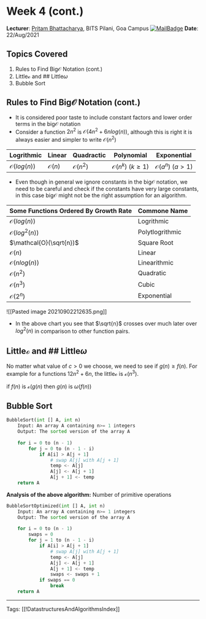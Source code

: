 # Week 4 (cont.)
**Lecturer**: [Pritam Bhattacharya](http://a.impartus.com/#/profile/3467741), BITS Pilani, Goa Campus
[![MailBadge](https://img.shields.io/badge/-pritamb@goa.bits--pilani.ac.in-EA4335?style=for-the-badge&logo=gmail&logoColor=white)](mailto:pritamb@goa.bits-pilani.ac.in)
**Date**: 22/Aug/2021

## Topics Covered
1. Rules to Find Big$\mathcal{O}$ Notation (cont.)
2. Little$\mathcal{o}$ and ## Little$\omega$
3. Bubble Sort

## Rules to Find Big$\mathcal{O}$ Notation (cont.)
- It is considered poor taste to include constant factors and lower order terms in the big$\mathcal{O}$ notation
- Consider a function $2n^2$ is $\mathcal{O}(4n^2 + 6nlog(n))$, although this is right it is always easier and simpler to write $\mathcal{O}(n^2)$

| Logrithmic            | Linear           | Quadractic         | Polynomial                    | Exponential                   |
| --------------------- | ---------------- | ------------------ | ----------------------------- | ----------------------------- |
| $\mathcal{O}(log(n))$ | $\mathcal{O}(n)$ | $\mathcal{O}(n^2)$ | $\mathcal{O}(n^k)\ (k \ge 1)$ | $\mathcal{O}(a^n)\ (a \gt 1)$ |

- Even though in general we ignore constants in the big$\mathcal{O}$ notation, we need to be careful and check if the constants have very large constants, in this case big$\mathcal{O}$ might not be the right assumption for an algorithm.

| Some Functions Ordered By Growth Rate | Commone Name    |
| ------------------------------------- | --------------- |
| $\mathcal{O}(log(n))$                 | Logrithmic      |
| $\mathcal{O}(log^2(n))$               | Polytlogrithmic |
| $\mathcal{O}(\sqrt{n})$               | Square Root     |
| $\mathcal{O}(n)$                      | Linear          |
| $\mathcal{O}(nlog(n))$                | Linearithmic    |
| $\mathcal{O}(n^2)$                    | Quadratic       |
| $\mathcal{O}(n^3)$                    | Cubic           |
| $\mathcal{O}(2^n)$                    | Exponential     | 

![[Pasted image 20210902212635.png]]

- In the above chart you see that $\sqrt{n}$ crosses over much later over $log^2(n)$ in comparison to other function pairs.

## Little$\mathcal{o}$ and ## Little$\omega$
No matter what value of $c \gt 0$ we choose, we need to see if $g(n) \ge f(n)$. For example for a functions $12n^2 + 6n$, the little$\mathcal{o}$ is $\mathcal{o}(n^3)$.

if $f(n$) is $\mathcal{o}(g(n)$ then $g(n)$ is $\omega(f(n))$


## Bubble Sort
```python
BubbleSort(int [] A, int n)
	Input: An array A containing n>= 1 integers
	Output: The sorted version of the array A
	
	for i = 0 to (n - 1)
		for j = 0 to (n - 1 - i)
			if A[i] > A[j + 1]
				# swap A[j] with A[j + 1]
				temp <- A[j]
				A[j] <- A[j + 1]
				A[j + 1] <- temp
	return A
```
**Analysis of the above algorithm:**
Number of primitive operations



```python
BubbleSortOptimized(int [] A, int n)
	Input: An array A containing n>= 1 integers
	Output: The sorted version of the array A
	
	for i = 0 to (n - 1)
		swaps = 0
		for j = 1 to (n - 1 - i)
			if A[i] > A[j + 1]
				# swap A[j] with A[j + 1]
				temp <- A[j]
				A[j] <- A[j + 1]
				A[j + 1] <- temp
				swaps <- swaps + 1
			if swaps == 0
				break
	return A
```

---
Tags: [[!DatastructuresAndAlgorithmsIndex]]